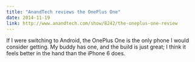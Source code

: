 ```yaml
---
title: "AnandTech reviews the OnePlus One"
date: 2014-11-19
link: http://www.anandtech.com/show/8242/the-oneplus-one-review
---
```

 If I were switching to Android, the OnePlus One is the only phone I would consider getting. My buddy has one, and the build is just great; I think it feels better in the hand than the iPhone 6 does.
